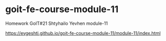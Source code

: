 # goit-fe-course-module-11
Homework GoIT#21 Shtyhailo Yevhen module-11

https://evgeshti.github.io/goit-fe-course-module-11/module-11/index.html
